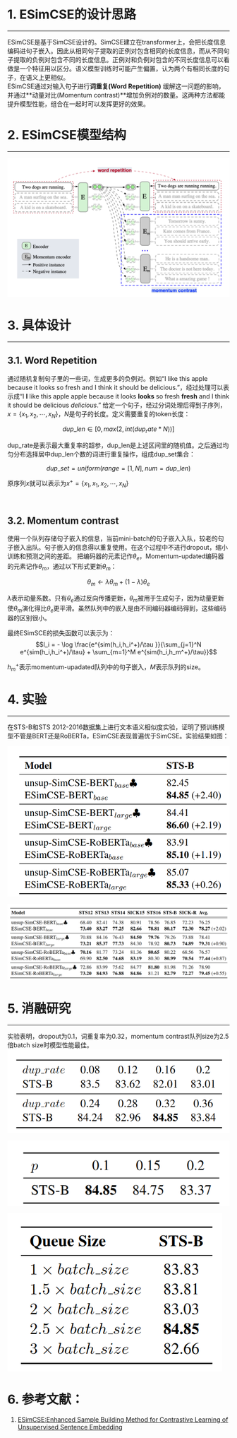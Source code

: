 # 1. ESimCSE的设计思路
--------------------------------
ESimCSE是基于SimCSE设计的。SimCSE建立在transformer上，会把长度信息编码进句子嵌入。因此从相同句子提取的正例对包含相同的长度信息，而从不同句子提取的负例对包含不同的长度信息。正例对和负例对包含的不同长度信息可以看做是一个特征用以区分。语义模型训练时可能产生偏置，认为两个有相同长度的句子，在语义上更相似。  
ESimCSE通过对输入句子进行**词重复(Word Repetition)** 缓解这一问题的影响，并通过**动量对比(Momentum contrast)**增加负例对的数量。这两种方法都能提升模型性能，组合在一起时可以发挥更好的效果。


# 2. ESimCSE模型结构
------------------------------------------------
![图1. ESimCSE模型结构](./img/1.png)

# 3. 具体设计
------------------------------------------------

## 3.1. Word Repetition 

通过随机复制句子里的一些词，生成更多的负例对。例如“I like this apple because it looks so fresh and I think it should be delicious.”，经过处理可以表示成“I **I** like this apple apple because it looks **looks** so fresh **fresh** and I think it should be delicious *delicious*.”
给定一个句子，经过分词处理后得到子序列，$x=\{x_1,x_2,\cdots, x_N\}$，$N$是句子的长度。定义需要重复的token长度：

$$dup\_len\in [0,max(2, int(dup_rate * N))]$$

dup_rate是表示最大重复率的超参，dup_len是上述区间里的随机值。之后通过均匀分布选择居中dup_len个数的词进行重复操作，组成dup_set集合：

$$dup\_set=uniform(range=[1,N],num=dup\_len)$$

原序列$x$就可以表示为$x^+=\{x_1,x_1,x_2,\cdots, x_N\}$

<br>

## 3.2. Momentum contrast 
使用一个队列存储句子嵌入的信息，当前mini-batch的句子嵌入入队，较老的句子嵌入出队。句子嵌入的信息得以重复使用。在这个过程中不进行dropout，缩小训练和预测之间的差距。
把编码器的元素记作$\theta _e$，Momentum-updated编码器的元素记作$\theta _m$，通过以下形式更新$\theta _m$：

$$\theta _m \leftarrow \lambda \theta _m +(1-\lambda) \theta _e$$

$\lambda$表示动量系数。只有$\theta _e$通过反向传播更新，$\theta _m$被用于生成句子，因为动量更新使$\theta _m$演化得比$\theta _e$更平滑。虽然队列中的嵌入是由不同编码器编码得到，这些编码器的区别很小。

最终ESimSCE的损失函数可以表示为：
$$l_i = - \log \frac{e^{sim(h_i,h_i^+)/\tau }}{\sum_{j=1}^N e^{sim(h_i,h_i^+)/\tau} + \sum_{m=1}^M e^{sim(h_i,h_m^+)/\tau}}$$

$h_m^+$表示momentum-upadated队列中的句子嵌入，$M$表示队列的size。

# 4. 实验
------------------------------------------------

在STS-B和STS 2012-2016数据集上进行文本语义相似度实验，证明了预训练模型不管是BERT还是RoBERTa，ESimCSE表现普遍优于SimCSE。实验结果如图：

![图2. STS-B development set](./img/2.png)

![图3. 7 STS test set](./img/3.png)



# 5. 消融研究
--------------------------------

实验表明，dropout为0.1，词重复率为0.32，momentum contrast队列size为2.5倍batch size时模型性能最佳。
![图4. dropout影响的研究](./img/4.png)

![图5. dup-rate影响的研究](./img/5.png)

![图6. momentum contrast队列size影响的研究](./img/6.png)


# 6. 参考文献：
   1. [ESimCSE:Enhanced Sample Building Method for Contrastive Learning of Unsupervised Sentence Embedding](https://arxiv.org/pdf/2109.04380.pdf)
